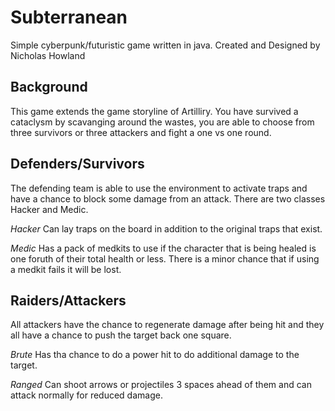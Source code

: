 # Subterranean
Simple cyberpunk/futuristic game written in java.
Created and Designed by Nicholas Howland

## Background
This game extends the game storyline of Artilliry. You have survived a cataclysm by scavanging around the wastes, you are able to choose from three survivors or three attackers and fight a one vs one round.

## Defenders/Survivors
The defending team is able to use the environment to activate traps and have a chance to block some damage from an attack. There are two classes Hacker and Medic.

*Hacker*
Can lay traps on the board in addition to the original traps that exist.

*Medic*
Has a pack of medkits to use if the character that is being healed is one foruth of their total health or less. There is a minor chance that if using a medkit fails it will be lost.

## Raiders/Attackers
All attackers have the chance to regenerate damage after being hit and they all have a chance to push the target back one square.

*Brute*
Has tha chance to do a power hit to do additional damage to the target.

*Ranged*
Can shoot arrows or projectiles 3 spaces ahead of them and can attack normally for reduced damage.

